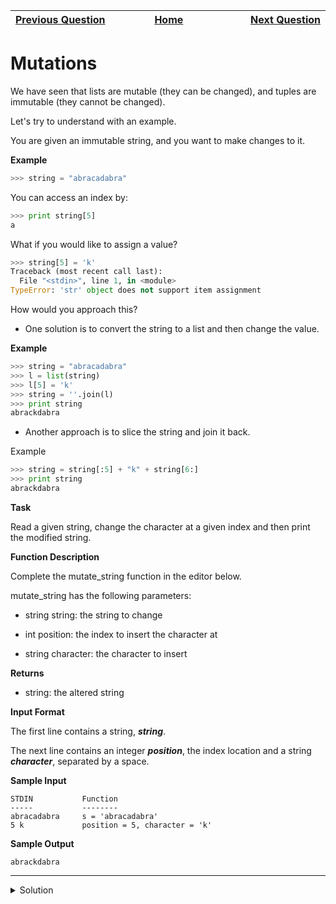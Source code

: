 | <img width=1000>[Previous Question](https://github.com/Kevin-Lago/python-hackerrank-solutions/tree/main/src/python/strings/whats_your_name)</img> | <img width=1000>[Home](https://github.com/Kevin-Lago/python-hackerrank-solutions)</img> | <img width=1000>[Next Question](https://github.com/Kevin-Lago/python-hackerrank-solutions/tree/main/src/python/strings/find_a_string)</img> |
|:---|:---:|---:|

# Mutations

We have seen that lists are mutable (they can be changed), and tuples are immutable (they cannot be changed).

Let's try to understand with an example.

You are given an immutable string, and you want to make changes to it.

__Example__

```python
>>> string = "abracadabra"
```

You can access an index by:

```python
>>> print string[5]
a
```

What if you would like to assign a value?

```python
>>> string[5] = 'k' 
Traceback (most recent call last):
  File "<stdin>", line 1, in <module>
TypeError: 'str' object does not support item assignment
```

How would you approach this?

- One solution is to convert the string to a list and then change the value.

__Example__

```python
>>> string = "abracadabra"
>>> l = list(string)
>>> l[5] = 'k'
>>> string = ''.join(l)
>>> print string
abrackdabra
```

- Another approach is to slice the string and join it back.

Example

```python
>>> string = string[:5] + "k" + string[6:]
>>> print string
abrackdabra
```

__Task__

Read a given string, change the character at a given index and then print the modified string.

__Function Description__

Complete the mutate_string function in the editor below.

mutate_string has the following parameters:

- string string: the string to change

- int position: the index to insert the character at

- string character: the character to insert

__Returns__

- string: the altered string

__Input Format__

The first line contains a string, ___string___.

The next line contains an integer ___position___, the index location and a string ___character___, separated by a space.

__Sample Input__

```
STDIN           Function
-----           --------
abracadabra     s = 'abracadabra'
5 k             position = 5, character = 'k'
```

__Sample Output__

```
abrackdabra
```

---

<details><summary>Solution</summary>
    
```python
def mutate_string(string, position, character):
    return string[:position] + character + string[position + 1:]


if __name__ == '__main__':
    s = input()
    i, c = input().split()
    s_new = mutate_string(s, int(i), c)
    print(s_new)
```
</details>
